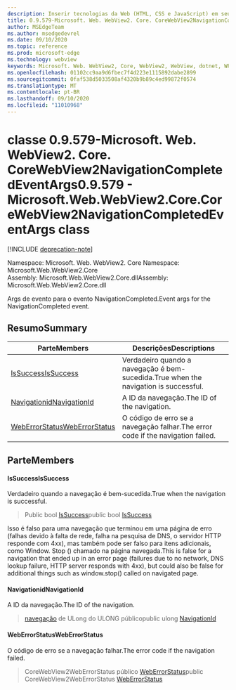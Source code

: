 ```yaml
---
description: Inserir tecnologias da Web (HTML, CSS e JavaScript) em seus aplicativos nativos com o controle WebView2 do Microsoft Edge
title: 0.9.579-Microsoft. Web. WebView2. Core. CoreWebView2NavigationCompletedEventArgs
author: MSEdgeTeam
ms.author: msedgedevrel
ms.date: 09/10/2020
ms.topic: reference
ms.prod: microsoft-edge
ms.technology: webview
keywords: Microsoft. Web. WebView2, Core, WebView2, WebView, dotnet, WPF, WinForms, app, Edge, CoreWebView2, CoreWebView2Controller, controle do navegador, Edge HTML, Microsoft. Web. WebView2. Core. CoreWebView2NavigationCompletedEventArgs
ms.openlocfilehash: 01102cc9aa9d6fbec7f4d223e1115892dabe2899
ms.sourcegitcommit: 0faf538d5033508af4320b9b89c4ed99872f0574
ms.translationtype: MT
ms.contentlocale: pt-BR
ms.lasthandoff: 09/10/2020
ms.locfileid: "11010968"
---
```

# <span data-ttu-id="7b53f-104">classe 0.9.579-Microsoft. Web. WebView2. Core. CoreWebView2NavigationCompletedEventArgs</span><span class="sxs-lookup"><span data-stu-id="7b53f-104">0.9.579 - Microsoft.Web.WebView2.Core.CoreWebView2NavigationCompletedEventArgs class</span></span> 

[!INCLUDE [deprecation-note](../../includes/deprecation-note.md)]

<span data-ttu-id="7b53f-105">Namespace: Microsoft. Web. WebView2. Core </span><span class="sxs-lookup"><span data-stu-id="7b53f-105">Namespace: Microsoft.Web.WebView2.Core</span></span>\
<span data-ttu-id="7b53f-106">Assembly: Microsoft.Web.WebView2.Core.dll</span><span class="sxs-lookup"><span data-stu-id="7b53f-106">Assembly: Microsoft.Web.WebView2.Core.dll</span></span>

<span data-ttu-id="7b53f-107">Args de evento para o evento NavigationCompleted.</span><span class="sxs-lookup"><span data-stu-id="7b53f-107">Event args for the NavigationCompleted event.</span></span>

## <span data-ttu-id="7b53f-108">Resumo</span><span class="sxs-lookup"><span data-stu-id="7b53f-108">Summary</span></span>

 <span data-ttu-id="7b53f-109">Parte</span><span class="sxs-lookup"><span data-stu-id="7b53f-109">Members</span></span>                        | <span data-ttu-id="7b53f-110">Descrições</span><span class="sxs-lookup"><span data-stu-id="7b53f-110">Descriptions</span></span>
--------------------------------|---------------------------------------------
[<span data-ttu-id="7b53f-111">IsSuccess</span><span class="sxs-lookup"><span data-stu-id="7b53f-111">IsSuccess</span></span>](#issuccess) | <span data-ttu-id="7b53f-112">Verdadeiro quando a navegação é bem-sucedida.</span><span class="sxs-lookup"><span data-stu-id="7b53f-112">True when the navigation is successful.</span></span>
[<span data-ttu-id="7b53f-113">Navigationid</span><span class="sxs-lookup"><span data-stu-id="7b53f-113">NavigationId</span></span>](#navigationid) | <span data-ttu-id="7b53f-114">A ID da navegação.</span><span class="sxs-lookup"><span data-stu-id="7b53f-114">The ID of the navigation.</span></span>
[<span data-ttu-id="7b53f-115">WebErrorStatus</span><span class="sxs-lookup"><span data-stu-id="7b53f-115">WebErrorStatus</span></span>](#weberrorstatus) | <span data-ttu-id="7b53f-116">O código de erro se a navegação falhar.</span><span class="sxs-lookup"><span data-stu-id="7b53f-116">The error code if the navigation failed.</span></span>

## <span data-ttu-id="7b53f-117">Parte</span><span class="sxs-lookup"><span data-stu-id="7b53f-117">Members</span></span>

#### <span data-ttu-id="7b53f-118">IsSuccess</span><span class="sxs-lookup"><span data-stu-id="7b53f-118">IsSuccess</span></span> 

<span data-ttu-id="7b53f-119">Verdadeiro quando a navegação é bem-sucedida.</span><span class="sxs-lookup"><span data-stu-id="7b53f-119">True when the navigation is successful.</span></span>

> <span data-ttu-id="7b53f-120">Public bool [IsSuccess](#issuccess)</span><span class="sxs-lookup"><span data-stu-id="7b53f-120">public bool [IsSuccess](#issuccess)</span></span>

<span data-ttu-id="7b53f-121">Isso é falso para uma navegação que terminou em uma página de erro (falhas devido à falta de rede, falha na pesquisa de DNS, o servidor HTTP responde com 4xx), mas também pode ser falso para itens adicionais, como Window. Stop () chamado na página navegada.</span><span class="sxs-lookup"><span data-stu-id="7b53f-121">This is false for a navigation that ended up in an error page (failures due to no network, DNS lookup failure, HTTP server responds with 4xx), but could also be false for additional things such as window.stop() called on navigated page.</span></span>

#### <span data-ttu-id="7b53f-122">Navigationid</span><span class="sxs-lookup"><span data-stu-id="7b53f-122">NavigationId</span></span> 

<span data-ttu-id="7b53f-123">A ID da navegação.</span><span class="sxs-lookup"><span data-stu-id="7b53f-123">The ID of the navigation.</span></span>

> <span data-ttu-id="7b53f-124">[navegação](#navigationid) de ULong do ULONG público</span><span class="sxs-lookup"><span data-stu-id="7b53f-124">public ulong [NavigationId](#navigationid)</span></span>

#### <span data-ttu-id="7b53f-125">WebErrorStatus</span><span class="sxs-lookup"><span data-stu-id="7b53f-125">WebErrorStatus</span></span> 

<span data-ttu-id="7b53f-126">O código de erro se a navegação falhar.</span><span class="sxs-lookup"><span data-stu-id="7b53f-126">The error code if the navigation failed.</span></span>

> <span data-ttu-id="7b53f-127">CoreWebView2WebErrorStatus público [WebErrorStatus](#weberrorstatus)</span><span class="sxs-lookup"><span data-stu-id="7b53f-127">public CoreWebView2WebErrorStatus [WebErrorStatus](#weberrorstatus)</span></span>

